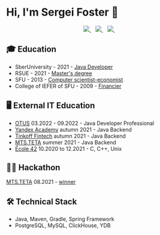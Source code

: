 # Hi, I'm Sergei Foster 👋

<p align='center'>
   <a href="https://t.me/se_foster" target="_blank">
    <img src="https://img.shields.io/badge/Telegram-2CA5E0?style=for-the-badge&logo=telegram&logoColor=white" />        
  </a>&nbsp;&nbsp;
   <a href="mailto:dm@sefoster.ru" target="_blank">
    <img src="https://img.shields.io/badge/mail-eb4235?style=for-the-badge&logo=gmail&logoColor=white" />        
  </a>&nbsp;&nbsp;
  <a href="https://www.linkedin.com/in/sergei-foster/" target="_blank">
    <img src="https://img.shields.io/badge/LinkedIn-0B66C2?style=for-the-badge&logo=linkedin&logoColor=white" />        
  </a>&nbsp;&nbsp;

## 🎓 Education
* SberUniversity - 2021 - [Java Developer](https://yadi.sk/i/L1xJ8sg-wvtJ8w)
* RSUE - 2021 - [Master's degree](https://disk.yandex.ru/i/t6ZrSvQfHQKXvw)
* SFU - 2013 - [Computer scientist-economist](https://disk.yandex.ru/i/mUxEBB99KWtc2w)
* College of IEFER of SFU - 2009 - [Financier](https://disk.yandex.ru/i/WiWy7bBhSIoj7g)

## 🖥 External IT Education
* [OTUS](https://otus.ru/lessons/java-professional/) 03.2022 - 09.2022 - Java Developer Professional 
* [Yandex Academy](https://academy.yandex.ru/schools/backend) autumn 2021 - Java Backend
* [Tinkoff Fintech](https://fintech.tinkoff.ru/study/fintech/java/) autumn 2021 - Java Backend
* [MTS.TETA](https://www.teta.mts.ru/backend_program_description) summer 2021 - Java Backend
* [École 42](https://42.fr/) 10.2020 to 12.2021 - C, C++, Unix
   
## 👨‍💻 Hackathon
[MTS.TETA](https://edtech17.notion.site/2021-b5aa7c065dc04ca59aefe057fb7344e0) 08.2021 - [winner](https://yadi.sk/i/Zo1FV4ZxsFg_8Q) 

## 🛠 Technical Stack
* Java, Maven, Gradle, Spring Framework
* PostgreSQL, MySQL, ClickHouse, YDB
